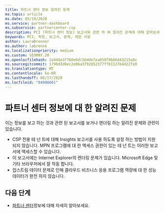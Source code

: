 ```yaml
---
title: 파트너 센터 정보 알려진 문제
ms.topic: article
ms.date: 05/19/2020
ms.service: partner-dashboard
ms.subservice: partnercenter-csp
description: PCI (파트너 센터 정보) 보고서와 관련 하 여 알려진 문제에 대해 알아보세요.
keywords: PCI, 측정, 보고서, 문제, 제한 사항
author: LauraBrenner
ms.author: labrenne
ms.localizationpriority: medium
ms.custom: SEOMAY.20
ms.openlocfilehash: 2a944e37760e6dc56dde7ea850f9b86d43215a8c
ms.sourcegitcommit: 1796d3d0ec2e06a3792852377ff81127b4d22fe0
ms.translationtype: MT
ms.contentlocale: ko-KR
ms.lasthandoff: 06/17/2020
ms.locfileid: "84908601"
---
```

# <a name="known-issues-with-partner-center-insights"></a>파트너 센터 정보에 대 한 알려진 문제

이는 정보를 보고 하는 것과 관련 된 보고서를 보거나 렌더링 하는 알려진 문제와 관련이 있습니다.

- CSP 전용 테 넌 트에 대해 Insights 보고서를 사용 하도록 설정 하는 방법이 지원 되지 않습니다. MPN 프로그램에 대 한 액세스 권한이 있는 테 넌 트는 이러한 보고서에 액세스할 수 있습니다.
- 이 보고서에는 Internet Explorer의 렌더링 문제가 있습니다. Microsoft Edge 및 기타 브라우저에서 잘 작동 합니다.
- 업스트림 데이터 문제로 인해 클라우드 비즈니스 응용 프로그램 역량에 대 한 성능 데이터가 완전 하지 않습니다.

## <a name="next-steps"></a>다음 단계

- [파트너 센터](partner-center-insights.md)정보에 대해 자세히 알아보세요.
